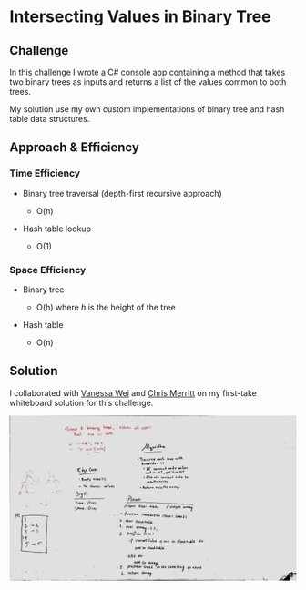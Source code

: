 # Intersecting Values in Binary Tree

## Challenge

In this challenge I wrote a C# console app containing a method that takes two binary trees as inputs and returns a list of the values common to both trees.

My solution use my own custom implementations of binary tree and hash table data structures. 

## Approach & Efficiency

### Time Efficiency

* Binary tree traversal (depth-first recursive approach)
	* O(n)

* Hash table lookup
	* O(1)

### Space Efficiency

* Binary tree

	* O(h) where *h* is the height of the tree

* Hash table

	* O(n)

## Solution

I collaborated with [Vanessa Wei](https://github.com/Wei9023) and [Chris Merritt](https://github.com/ChristopherKnightMerritt) on my first-take whiteboard solution for this challenge.

![Initial whiteboard planning](https://github.com/amjcurtis/data-structures-and-algorithms/blob/master/assets/binarytree-intersection-whiteboard.JPG)
